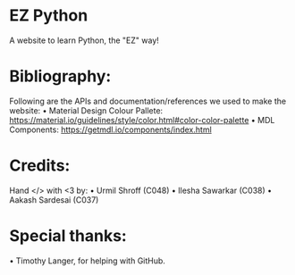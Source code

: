 # EZ Python
A website to learn Python, the "EZ" way!

# Bibliography:
Following are the APIs and documentation/references we used to make the website:
• Material Design Colour Pallete: https://material.io/guidelines/style/color.html#color-color-palette
• MDL Components: https://getmdl.io/components/index.html

# Credits:
Hand </> with <3 by:
• Urmil Shroff (C048)
• Ilesha Sawarkar (C038)
• Aakash Sardesai (C037)

# Special thanks:
• Timothy Langer, for helping with GitHub.

